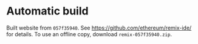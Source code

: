 # Automatic build
Built website from `057f35940`. See https://github.com/ethereum/remix-ide/ for details.
To use an offline copy, download `remix-057f35940.zip`.
